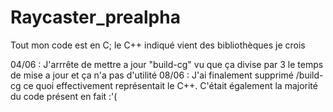 # Raycaster_prealpha
Tout mon code est en C; le C++ indiqué vient des bibliothèques je crois

04/06 :
J'arrrête de mettre a jour "build-cg" vu que ça divise par 3 le temps de mise a jour
et ça n'a pas d'utilité 
08/06 : 
J'ai finalement supprimé /build-cg ce quoi effectivement représentait le C++. C'était également la majorité du code présent en fait :'(
